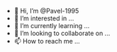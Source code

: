 - 👋 Hi, I’m @Pavel-1995
- 👀 I’m interested in ...
- 🌱 I’m currently learning ...
- 💞️ I’m looking to collaborate on ...
- 📫 How to reach me ...

<!---
Pavel-1995/Pavel-1995 is a ✨ special ✨ repository because its `README.md` (this file) appears on your GitHub profile.
You can click the Preview link to take a look at your changes.
--->
